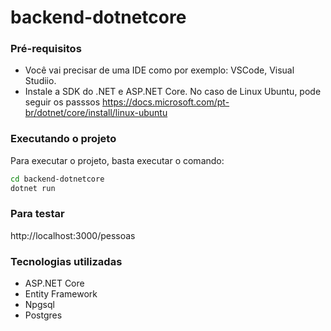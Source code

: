 # backend-dotnetcore

### Pré-requisitos
 - Você vai precisar de uma IDE como por exemplo: VSCode, Visual Studiio.
 - Instale a SDK do .NET e ASP.NET Core.
 No caso de Linux Ubuntu, pode seguir os passsos https://docs.microsoft.com/pt-br/dotnet/core/install/linux-ubuntu

### Executando o projeto

Para executar o projeto, basta executar o comando: 
```sh
cd backend-dotnetcore
dotnet run
```


### Para testar
http://localhost:3000/pessoas


### Tecnologias utilizadas
* ASP.NET Core
* Entity Framework
* Npgsql
* Postgres


